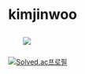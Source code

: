 # kimjinwoo
<img src="https://github-readme-stats.vercel.app/api?username=kimujinu&show_icons=true&theme=tokyonight&count_private=true&include_all_commits=true" style="height: auto; margin-left: 20px; margin-right: 20px; padding: 10px;"/>

[![Solved.ac프로필](http://mazassumnida.wtf/api/v2/generate_badge?boj=rlawlsdn)](https://solved.ac/rlawlsdn)


